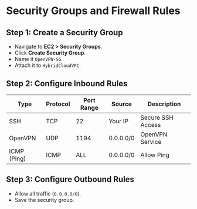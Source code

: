 # Security Groups and Firewall Rules

## **Step 1: Create a Security Group**
- Navigate to **EC2 > Security Groups**.
- Click **Create Security Group**.
- Name it `OpenVPN-SG`.
- Attach it to `HybridCloudVPC`.

## **Step 2: Configure Inbound Rules**
| Type        | Protocol | Port Range | Source     | Description       |
|-------------|--------- |------------|------------|-------------------|
| SSH         | TCP      | 22         | Your IP    | Secure SSH Access |
| OpenVPN     | UDP      | 1194       | 0.0.0.0/0  | OpenVPN Service   |
| ICMP (Ping) | ICMP     | ALL        | 0.0.0.0/0  | Allow Ping        |

## **Step 3: Configure Outbound Rules**
- Allow all traffic (`0.0.0.0/0`).
- Save the security group.
